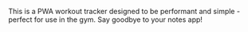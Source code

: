 This is a PWA workout tracker designed to be performant and simple - perfect for use in the gym. Say goodbye to your notes app!
